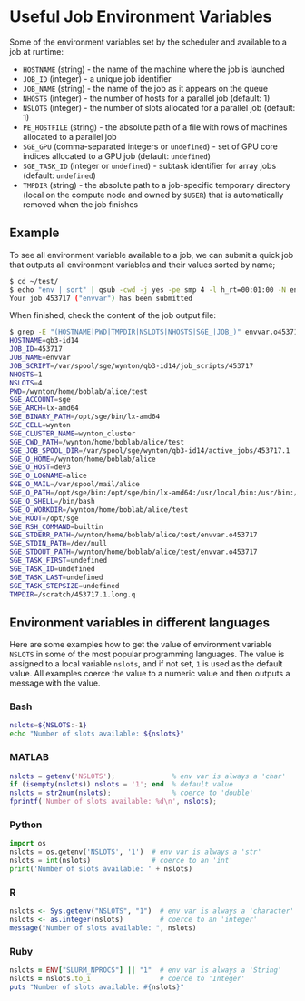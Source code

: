 # Useful Job Environment Variables

Some of the environment variables set by the scheduler and available to a job at runtime:

* `HOSTNAME` (string) - the name of the machine where the job is launched
* `JOB_ID` (integer) - a unique job identifier
* `JOB_NAME` (string) - the name of the job as it appears on the queue
* `NHOSTS` (integer) - the number of hosts for a parallel job (default: 1)
* `NSLOTS` (integer) - the number of slots allocated for a parallel job (default: 1)
* `PE_HOSTFILE` (string) - the absolute path of a file with rows of machines allocated to a parallel job
* `SGE_GPU` (comma-separated integers or `undefined`) - set of GPU core indices allocated to a GPU job (default: `undefined`)
* `SGE_TASK_ID` (integer or `undefined`) - subtask identifier for array jobs (default: `undefined`)
* `TMPDIR` (string) - the absolute path to a job-specific temporary directory (local on the compute node and owned by `$USER`) that is automatically removed when the job finishes


## Example

To see all environment variable available to a job, we can submit a quick job that outputs all environment variables and their values sorted by name;

```sh
$ cd ~/test/
$ echo "env | sort" | qsub -cwd -j yes -pe smp 4 -l h_rt=00:01:00 -N envvar
Your job 453717 ("envvar") has been submitted
```

When finished, check the content of the job output file:

```sh
$ grep -E "(HOSTNAME|PWD|TMPDIR|NSLOTS|NHOSTS|SGE_|JOB_)" envvar.o453717
HOSTNAME=qb3-id14
JOB_ID=453717
JOB_NAME=envvar
JOB_SCRIPT=/var/spool/sge/wynton/qb3-id14/job_scripts/453717
NHOSTS=1
NSLOTS=4
PWD=/wynton/home/boblab/alice/test
SGE_ACCOUNT=sge
SGE_ARCH=lx-amd64
SGE_BINARY_PATH=/opt/sge/bin/lx-amd64
SGE_CELL=wynton
SGE_CLUSTER_NAME=wynton_cluster
SGE_CWD_PATH=/wynton/home/boblab/alice/test
SGE_JOB_SPOOL_DIR=/var/spool/sge/wynton/qb3-id14/active_jobs/453717.1
SGE_O_HOME=/wynton/home/boblab/alice
SGE_O_HOST=dev3
SGE_O_LOGNAME=alice
SGE_O_MAIL=/var/spool/mail/alice
SGE_O_PATH=/opt/sge/bin:/opt/sge/bin/lx-amd64:/usr/local/bin:/usr/bin:/usr/local/sbin:/usr/sbin:/wynton/home/boblab/alice/.local/bin:/wynton/home/boblab/alice/bin
SGE_O_SHELL=/bin/bash
SGE_O_WORKDIR=/wynton/home/boblab/alice/test
SGE_ROOT=/opt/sge
SGE_RSH_COMMAND=builtin
SGE_STDERR_PATH=/wynton/home/boblab/alice/test/envvar.o453717
SGE_STDIN_PATH=/dev/null
SGE_STDOUT_PATH=/wynton/home/boblab/alice/test/envvar.o453717
SGE_TASK_FIRST=undefined
SGE_TASK_ID=undefined
SGE_TASK_LAST=undefined
SGE_TASK_STEPSIZE=undefined
TMPDIR=/scratch/453717.1.long.q
```


## Environment variables in different languages

Here are some examples how to get the value of environment variable `NSLOTS` in some of the most popular programming languages.  The value is assigned to a local variable `nslots`, and if not set, `1` is used as the default value.  All examples coerce the value to a numeric value and then outputs a message with the value.

### Bash

```sh
nslots=${NSLOTS:-1}
echo "Number of slots available: ${nslots}"
```

### MATLAB

```matlab
nslots = getenv('NSLOTS');              % env var is always a 'char'
if (isempty(nslots)) nslots = '1'; end  % default value
nslots = str2num(nslots);               % coerce to 'double'
fprintf('Number of slots available: %d\n', nslots);
```

### Python

```python
import os
nslots = os.getenv('NSLOTS', '1')  # env var is always a 'str'
nslots = int(nslots)               # coerce to an 'int'
print('Number of slots available: ' + nslots)
```

### R

```r
nslots <- Sys.getenv("NSLOTS", "1")  # env var is always a 'character'
nslots <- as.integer(nslots)         # coerce to an 'integer'
message("Number of slots available: ", nslots)
```

### Ruby

```ruby
nslots = ENV["SLURM_NPROCS"] || "1"  # env var is always a 'String'
nslots = nslots.to_i                 # coerce to 'Integer'
puts "Number of slots available: #{nslots}"
```

